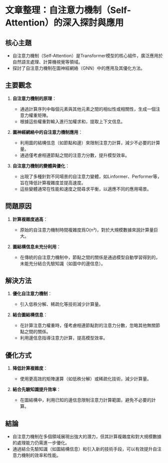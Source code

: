 # 文章整理：自注意力機制（Self-Attention）的深入探討與應用

## 核心主題
- 自注意力機制（Self-Attention）是Transformer模型的核心組件，廣泛應用於自然語言處理、計算機視覺等領域。
- 探討了自注意力機制在圖神經網絡（GNN）中的應用及其優化方法。

## 主要觀念
1. **自注意力機制的原理**：
   - 通過計算序列中每個元素與其他元素之間的相似性或相關性，生成一個注意力權重矩陣。
   - 根據這些權重對輸入進行加權求和，提取上下文信息。
   
2. **圖神經網絡中的自注意力機制應用**：
   - 利用圖的結構信息（如節點和邊）來限制注意力計算，減少不必要的計算量。
   - 通過僅考慮相連節點之間的注意力分數，提升模型效率。

3. **自注意力機制的變體與優化**：
   - 出現了多種針對不同場景的自注意力變體，如Linformer、Performer等，旨在降低計算複雜度並提高速度。
   - 這些變體通常在性能和速度之間尋求平衡，以適應不同的應用場景。

## 問題原因
1. **計算複雜度過高**：
   - 原始的自注意力機制時間複雜度爲O(n²)，對於大規模數據來說計算量巨大。
   
2. **圖結構信息未充分利用**：
   - 在傳統的自注意力機制中，節點之間的關係是通過模型自動學習得到的，未能充分結合先驗知識（如圖中的邊信息）。

## 解決方法
1. **優化自注意力機制**：
   - 引入低秩分解、稀疏化等技術減少計算量。
   
2. **結合圖結構信息**：
   - 在計算注意力權重時，僅考慮相連節點對的注意力分數，忽略其他無關節點之間的關係。
   - 利用邊信息指導注意力計算，提高模型效率。

## 優化方式
1. **降低計算複雜度**：
   - 使用更高效的矩陣運算（如低秩分解）或稀疏化技術，減少計算量。
   
2. **結合先驗知識提升效率**：
   - 在圖結構中，利用已知的邊信息限制注意力計算範圍，避免不必要的計算。

## 結論
- 自注意力機制在多個領域展現出強大的潛力，但其計算複雜度和對大規模數據的處理能力仍需進一步優化。
- 通過結合先驗知識（如圖結構信息）和引入新的技術手段，可以有效提升自注意力機制的效率和性能。
